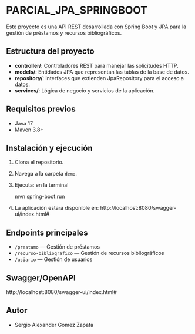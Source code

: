 # PARCIAL_JPA_SPRINGBOOT

Este proyecto es una API REST desarrollada con Spring Boot y JPA para la gestión de préstamos y recursos bibliográficos.

## Estructura del proyecto
- **controller/**: Controladores REST para manejar las solicitudes HTTP.
- **models/**: Entidades JPA que representan las tablas de la base de datos.
- **repository/**: Interfaces que extienden JpaRepository para el acceso a datos.
- **services/**: Lógica de negocio y servicios de la aplicación.

## Requisitos previos
- Java 17 
- Maven 3.8+

## Instalación y ejecución
1. Clona el repositorio.
2. Navega a la carpeta `demo`.
3. Ejecuta: en la terminal
   
   mvn spring-boot:run
   
  
4. La aplicación estará disponible en: http://localhost:8080/swagger-ui/index.html#


## Endpoints principales
- `/prestamo` — Gestión de préstamos
- `/recurso-bibliografico` — Gestión de recursos bibliográficos
- `/usiario` — Gestión de usuarios

## Swagger/OpenAPI
http://localhost:8080/swagger-ui/index.html#

## Autor
- Sergio Alexander Gomez Zapata



